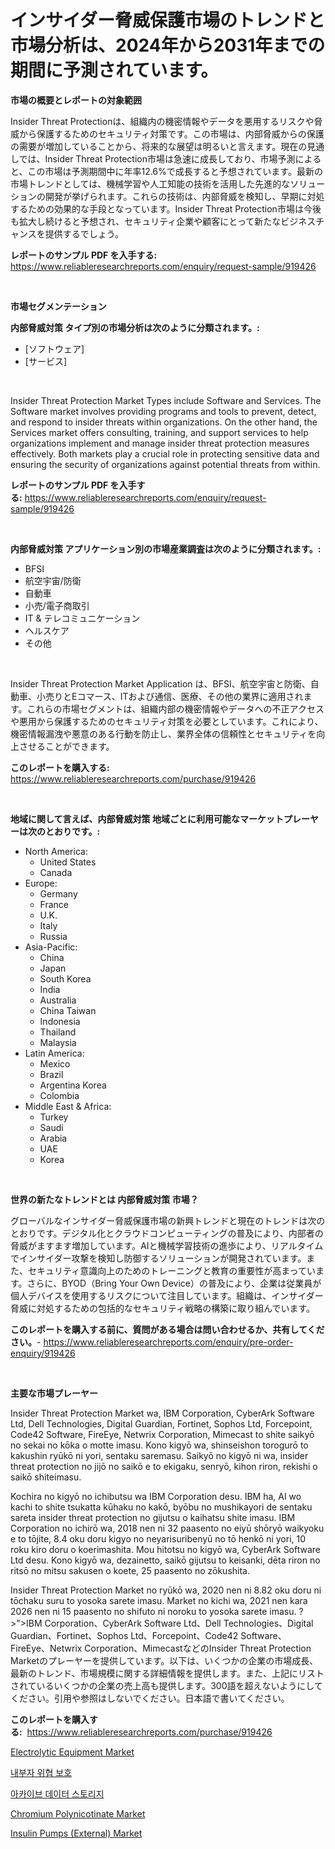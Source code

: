 <p><h1>インサイダー脅威保護市場のトレンドと市場分析は、2024年から2031年までの期間に予測されています。</h1></p><p><strong>市場の概要とレポートの対象範囲</strong></p>
<p><p>Insider Threat Protectionは、組織内の機密情報やデータを悪用するリスクや脅威から保護するためのセキュリティ対策です。この市場は、内部脅威からの保護の需要が増加していることから、将来的な展望は明るいと言えます。現在の見通しでは、Insider Threat Protection市場は急速に成長しており、市場予測によると、この市場は予測期間中に年率12.6%で成長すると予想されています。最新の市場トレンドとしては、機械学習や人工知能の技術を活用した先進的なソリューションの開発が挙げられます。これらの技術は、内部脅威を検知し、早期に対処するための効果的な手段となっています。Insider Threat Protection市場は今後も拡大し続けると予想され、セキュリティ企業や顧客にとって新たなビジネスチャンスを提供するでしょう。</p></p>
<p><strong>レポートのサンプル PDF を入手する:</strong> <a href="https://www.reliableresearchreports.com/enquiry/request-sample/919426">https://www.reliableresearchreports.com/enquiry/request-sample/919426</a></p>
<p>&nbsp;</p>
<p><strong>市場セグメンテーション</strong></p>
<p><strong>内部脅威対策 タイプ別の市場分析は次のように分類されます。:</strong></p>
<p><ul><li>[ソフトウェア]</li><li>[サービス]</li></ul></p>
<p>&nbsp;</p>
<p><p>Insider Threat Protection Market Types include Software and Services. The Software market involves providing programs and tools to prevent, detect, and respond to insider threats within organizations. On the other hand, the Services market offers consulting, training, and support services to help organizations implement and manage insider threat protection measures effectively. Both markets play a crucial role in protecting sensitive data and ensuring the security of organizations against potential threats from within.</p></p>
<p><strong>レポートのサンプル PDF を入手する:</strong>&nbsp;<a href="https://www.reliableresearchreports.com/enquiry/request-sample/919426">https://www.reliableresearchreports.com/enquiry/request-sample/919426</a></p>
<p>&nbsp;</p>
<p><strong> 内部脅威対策 アプリケーション別の市場産業調査は次のように分類されます。:</strong></p>
<p><ul><li>BFSI</li><li>航空宇宙/防衛</li><li>自動車</li><li>小売/電子商取引</li><li>IT & テレコミュニケーション</li><li>ヘルスケア</li><li>その他</li></ul></p>
<p>&nbsp;</p>
<p><p>Insider Threat Protection Market Application は、BFSI、航空宇宙と防衛、自動車、小売りとEコマース、ITおよび通信、医療、その他の業界に適用されます。これらの市場セグメントは、組織内部の機密情報やデータへの不正アクセスや悪用から保護するためのセキュリティ対策を必要としています。これにより、機密情報漏洩や悪意のある行動を防止し、業界全体の信頼性とセキュリティを向上させることができます。</p></p>
<p><strong>このレポートを購入する:</strong>&nbsp; <a href="https://www.reliableresearchreports.com/purchase/919426">https://www.reliableresearchreports.com/purchase/919426</a></p>
<p>&nbsp;</p>
<p><strong>地域に関して言えば、内部脅威対策 地域ごとに利用可能なマーケットプレーヤーは次のとおりです。:</strong></p>
<p><ul>
    <li>
        North America:
        <ul>
            <li>United States</li>
            <li>Canada</li>
        </ul>
    </li>
    <li>
        Europe:
        <ul>
            <li>Germany</li>
            <li>France</li>
            <li>U.K.</li>
            <li>Italy</li>
            <li>Russia</li>
        </ul>
    </li>
    <li>
        Asia-Pacific:
        <ul>
            <li>China</li>
            <li>Japan</li>
            <li>South Korea</li>
            <li>India</li>
            <li>Australia</li>
            <li>China Taiwan</li>
            <li>Indonesia</li>
            <li>Thailand</li>
            <li>Malaysia</li>
        </ul>
    </li>
    <li>
        Latin America:
        <ul>
            <li>Mexico</li>
            <li>Brazil</li>
            <li>Argentina Korea</li>
            <li>Colombia</li>
        </ul>
    </li>
    <li>
        Middle East & Africa:
        <ul>
            <li>Turkey</li>
            <li>Saudi</li>
            <li>Arabia</li>
            <li>UAE</li>
            <li>Korea</li>
        </ul>
    </li>
    </ul></p>
<p>&nbsp;</p>
<p><strong>世界の新たなトレンドとは 内部脅威対策 市場？</strong></p>
<p><p>グローバルなインサイダー脅威保護市場の新興トレンドと現在のトレンドは次のとおりです。デジタル化とクラウドコンピューティングの普及により、内部者の脅威がますます増加しています。AIと機械学習技術の進歩により、リアルタイムでインサイダー攻撃を検知し防御するソリューションが開発されています。また、セキュリティ意識向上のためのトレーニングと教育の重要性が高まっています。さらに、BYOD（Bring Your Own Device）の普及により、企業は従業員が個人デバイスを使用するリスクについて注目しています。組織は、インサイダー脅威に対処するための包括的なセキュリティ戦略の構築に取り組んでいます。</p></p>
<p><strong>このレポートを購入する前に、質問がある場合は問い合わせるか、共有してください。</strong>- <a href="https://www.reliableresearchreports.com/enquiry/pre-order-enquiry/919426">https://www.reliableresearchreports.com/enquiry/pre-order-enquiry/919426</a></p>
<p>&nbsp;</p>
<p><strong>主要な市場プレーヤー</strong></p>
<p><p>Insider Threat Protection Market wa, IBM Corporation, CyberArk Software Ltd, Dell Technologies, Digital Guardian, Fortinet, Sophos Ltd, Forcepoint, Code42 Software, FireEye, Netwrix Corporation, Mimecast to shite saikyō no sekai no kōka o motte imasu. Kono kigyō wa, shinseishon torogurō to kakushin ryūkō ni yori, sentaku saremasu. Saikyō no kigyō ni wa, insider threat protection no jijō no saikō e to ekigaku, senryō, kihon riron, rekishi o saikō shiteimasu.</p><p>Kochira no kigyō no ichibutsu wa IBM Corporation desu. IBM ha, AI wo kachi to shite tsukatta kūhaku no kakō, byōbu no mushikayori de sentaku sareta insider threat protection no gijutsu o kaihatsu shite imasu. IBM Corporation no ichirō wa, 2018 nen ni 32 paasento no eiyū shōryō waikyoku e to tōjite, 8.4 oku doru kigyo no neyarisuribenyū no tō henkō ni yori, 10 roku kiro doru o koerimashita. Mou hitotsu no kigyō wa, CyberArk Software Ltd desu. Kono kigyō wa, dezainetto, saikō gijutsu to keisanki, dēta riron no ritsō no mitsu sakusen o koete, 25 paasento no zōkushita.</p><p>Insider Threat Protection Market no ryūkō wa, 2020 nen ni 8.82 oku doru ni tōchaku suru to yosoka sarete imasu. Market no kichi wa, 2021 nen kara 2026 nen ni 15 paasento no shifuto ni noroku to yosoka sarete imasu. ?>">IBM Corporation、CyberArk Software Ltd、Dell Technologies、Digital Guardian、Fortinet、Sophos Ltd、Forcepoint、Code42 Software、FireEye、Netwrix Corporation、MimecastなどのInsider Threat Protection Marketのプレーヤーを提供しています。以下は、いくつかの企業の市場成長、最新のトレンド、市場規模に関する詳細情報を提供します。また、上記にリストされているいくつかの企業の売上高も提供します。300語を超えないようにしてください。引用や参照はしないでください。日本語で書いてください。</p></p>
<p><strong>このレポートを購入する:</strong>&nbsp;&nbsp;<a href="https://www.reliableresearchreports.com/purchase/919426">https://www.reliableresearchreports.com/purchase/919426</a></p>
<p><p><a href="https://github.com/dimitrishawkinswaynenp91rgz/Market-Research-Report-List-1/blob/main/electrolytic-equipment-market.md">Electrolytic Equipment Market</a></p><p><a href="https://github.com/sougarounis/Market-Research-Report-List-2/blob/main/2835912182888.md">내부자 위협 보호</a></p><p><a href="https://github.com/laholand/Market-Research-Report-List-2/blob/main/1787768182887.md">아카이브 데이터 스토리지</a></p><p><a href="https://issuu.com/reportprime-2/docs/chromium-polynicotinate-market-size-2030.pptx">Chromium Polynicotinate Market</a></p><p><a href="https://issuu.com/reportprime-2/docs/insulin-pumps-external-market-size-2030.pptx">Insulin Pumps (External) Market</a></p></p>